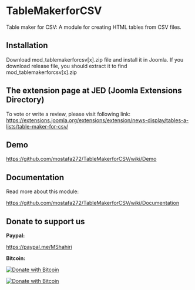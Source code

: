 # TableMakerforCSV
Table maker for CSV: A module for creating HTML tables from CSV files.

## Installation
Download mod_tablemakerforcsv[x].zip file and install it in Joomla. If you download release file, you should extract it to find mod_tablemakerforcsv[x].zip

## The extension page at JED (Joomla Extensions Directory)                                         

To vote or write a review, please visit following link:                           
https://extensions.joomla.org/extensions/extension/news-display/tables-a-lists/table-maker-for-csv/          

## Demo              

https://github.com/mostafa272/TableMakerforCSV/wiki/Demo                            
              
              
## Documentation                 

Read more about this module:

https://github.com/mostafa272/TableMakerforCSV/wiki/Documentation                          
                      

## Donate to support us                 

**Paypal:**                

https://paypal.me/MShahiri                  

**Bitcoin:**                
                                                                   
[![Donate with Bitcoin](https://en.cryptobadges.io/badge/small/16f1DStB3YG3R4BMTa1zGYRxN9i7FAqtUX)](https://en.cryptobadges.io/donate/16f1DStB3YG3R4BMTa1zGYRxN9i7FAqtUX)
                                                   
  [![Donate with Bitcoin](https://en.cryptobadges.io/badge/big/16f1DStB3YG3R4BMTa1zGYRxN9i7FAqtUX)](https://en.cryptobadges.io/donate/16f1DStB3YG3R4BMTa1zGYRxN9i7FAqtUX)
